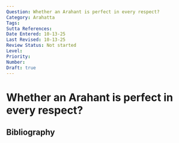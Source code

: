 ```yaml
---
Question: Whether an Arahant is perfect in every respect?
Category: Arahatta
Tags: 
Sutta References: 
Date Entered: 10-13-25
Last Revised: 10-13-25
Review Status: Not started
Level: 
Priority: 
Number: 
Draft: true
---
```


# Whether an Arahant is perfect in every respect?

## Bibliography

<!-- 

Notes:



-->
